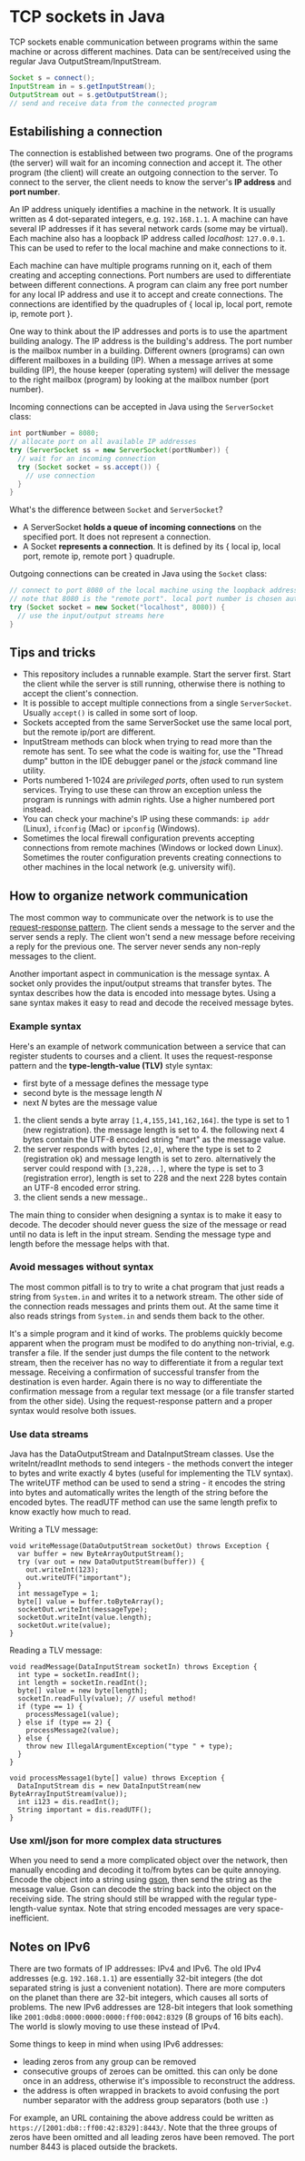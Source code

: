 # TCP sockets in Java

TCP sockets enable communication between programs within the same machine or across different machines.
Data can be sent/received using the regular Java OutputStream/InputStream.

```java
Socket s = connect();
InputStream in = s.getInputStream();
OutputStream out = s.getOutputStream();
// send and receive data from the connected program
```

## Estabilishing a connection

The connection is established between two programs.
One of the programs (the server) will wait for an incoming connection and accept it.
The other program (the client) will create an outgoing connection to the server.
To connect to the server, the client needs to know the server's **IP address** and **port number**.

An IP address uniquely identifies a machine in the network.
It is usually written as 4 dot-separated integers, e.g. `192.168.1.1`.
A machine can have several IP addresses if it has several network cards (some may be virtual).
Each machine also has a loopback IP address called *localhost*: `127.0.0.1`.
This can be used to refer to the local machine and make connections to it.

Each machine can have multiple programs running on it, each of them creating and accepting connections.
Port numbers are used to differentiate between different connections.
A program can claim any free port number for any local IP address and use it to accept and create connections.
The connections are identified by the quadruples of { local ip, local port, remote ip, remote port }.

One way to think about the IP addresses and ports is to use the apartment building analogy.
The IP address is the building's address.
The port number is the mailbox number in a building.
Different owners (programs) can own different mailboxes in a building (IP).
When a message arrives at some building (IP), the house keeper (operating system) will deliver the message to the right mailbox (program) by looking at the mailbox number (port number).

Incoming connections can be accepted in Java using the `ServerSocket` class:
```java
int portNumber = 8080;
// allocate port on all available IP addresses
try (ServerSocket ss = new ServerSocket(portNumber)) {
  // wait for an incoming connection
  try (Socket socket = ss.accept()) {
    // use connection
  }
}
```

What's the difference between `Socket` and `ServerSocket`?
* A ServerSocket **holds a queue of incoming connections** on the specified port.
  It does not represent a connection.
* A Socket **represents a connection**.
  It is defined by its { local ip, local port, remote ip, remote port } quadruple.

Outgoing connections can be created in Java using the `Socket` class:
```java
// connect to port 8080 of the local machine using the loopback address
// note that 8080 is the "remote port". local port number is chosen automatically (randomly)
try (Socket socket = new Socket("localhost", 8080)) {
  // use the input/output streams here
}
```

## Tips and tricks

* This repository includes a runnable example.
  Start the server first.
  Start the client while the server is still running, otherwise there is nothing to accept the client's connection.
* It is possible to accept multiple connections from a single `ServerSocket`.
  Usually `accept()` is called in some sort of loop.
* Sockets accepted from the same ServerSocket use the same local port, but the remote ip/port are different.
* InputStream methods can block when trying to read more than the remote has sent.
  To see what the code is waiting for, use the "Thread dump" button in the IDE debugger panel or the *jstack* command line utility.
* Ports numbered 1-1024 are *privileged ports*, often used to run system services.
  Trying to use these can throw an exception unless the program is runnings with admin rights.
  Use a higher numbered port instead.
* You can check your machine's IP using these commands: `ip addr` (Linux), `ifconfig` (Mac) or `ipconfig` (Windows).
* Sometimes the local firewall configuration prevents accepting connections from remote machines (Windows or locked down Linux).
  Sometimes the router configuration prevents creating connections to other machines in the local network (e.g. university wifi).

## How to organize network communication

The most common way to communicate over the network is to use the [request-response pattern](https://en.wikipedia.org/wiki/Request%E2%80%93response).
The client sends a message to the server and the server sends a reply.
The client won't send a new message before receiving a reply for the previous one.
The server never sends any non-reply messages to the client.

Another important aspect in communication is the message syntax.
A socket only provides the input/output streams that transfer bytes.
The syntax describes how the data is encoded into message bytes.
Using a sane syntax makes it easy to read and decode the received message bytes.

### Example syntax

Here's an example of network communication between a service that can register students to courses and a client.
It uses the request-response pattern and the **type-length-value (TLV)** style syntax:
* first byte of a message defines the message type
* second byte is the message length *N*
* next *N* bytes are the message value

1) the client sends a byte array `[1,4,155,141,162,164]`.
   the type is set to 1 (new registration).
   the message length is set to 4.
   the following next 4 bytes contain the UTF-8 encoded string "mart" as the message value.
2) the server responds with bytes `[2,0]`, where the type is set to 2 (registration ok) and message length is set to zero.
   alternatively the server could respond with `[3,228,..]`, where the type is set to 3 (registration error), length is set to 228 and the next 228 bytes contain an UTF-8 encoded error string.
3) the client sends a new message..

The main thing to consider when designing a syntax is to make it easy to decode.
The decoder should never guess the size of the message or read until no data is left in the input stream.
Sending the message type and length before the message helps with that.

### Avoid messages without syntax

The most common pitfall is to try to write a chat program that just reads a string from `System.in` and writes it to a network stream.
The other side of the connection reads messages and prints them out.
At the same time it also reads strings from `System.in` and sends them back to the other.

It's a simple program and it kind of works.
The problems quickly become apparent when the program must be modifed to do anything non-trivial, e.g. transfer a file.
If the sender just dumps the file content to the network stream, then the receiver has no way to differentiate it from a regular text message.
Receiving a confirmation of successful transfer from the destination is even harder.
Again there is no way to differentiate the confirmation message from a regular text message (or a file transfer started from the other side).
Using the request-response pattern and a proper syntax would resolve both issues.

### Use data streams

Java has the DataOutputStream and DataInputStream classes.
Use the writeInt/readInt methods to send integers - the methods convert the integer to bytes and write exactly 4 bytes (useful for implementing the TLV syntax).
The writeUTF method can be used to send a string - it encodes the string into bytes and automatically writes the length of the string before the encoded bytes.
The readUTF method can use the same length prefix to know exactly how much to read.

Writing a TLV message:
```
void writeMessage(DataOutputStream socketOut) throws Exception {
  var buffer = new ByteArrayOutputStream();
  try (var out = new DataOutputStream(buffer)) {
    out.writeInt(123);
    out.writeUTF("important");
  }
  int messageType = 1;
  byte[] value = buffer.toByteArray();
  socketOut.writeInt(messageType);
  socketOut.writeInt(value.length);
  socketOut.write(value);
}
```

Reading a TLV message:
```
void readMessage(DataInputStream socketIn) throws Exception {
  int type = socketIn.readInt();
  int length = socketIn.readInt();
  byte[] value = new byte[length];
  socketIn.readFully(value); // useful method!
  if (type == 1) {
    processMessage1(value);
  } else if (type == 2) {
    processMessage2(value);
  } else {
    throw new IllegalArgumentException("type " + type);
  }
}

void processMessage1(byte[] value) throws Exception {
  DataInputStream dis = new DataInputStream(new ByteArrayInputStream(value));
  int i123 = dis.readInt();
  String important = dis.readUTF();
}
```

### Use xml/json for more complex data structures

When you need to send a more complicated object over the network, then manually encoding and decoding it to/from bytes can be quite annoying.
Encode the object into a string using [gson](https://github.com/google/gson/blob/master/UserGuide.md#TOC-Object-Examples), then send the string as the message value.
Gson can decode the string back into the object on the receiving side.
The string should still be wrapped with the regular type-length-value syntax.
Note that string encoded messages are very space-inefficient.

## Notes on IPv6

There are two formats of IP addresses: IPv4 and IPv6.
The old IPv4 addresses (e.g. `192.168.1.1`) are essentially 32-bit integers (the dot separated string is just a convenient notation).
There are more computers on the planet than there are 32-bit integers, which causes all sorts of problems.
The new IPv6 addresses are 128-bit integers that look something like `2001:0db8:0000:0000:0000:ff00:0042:8329` (8 groups of 16 bits each).
The world is slowly moving to use these instead of IPv4.

Some things to keep in mind when using IPv6 addresses:
* leading zeros from any group can be removed
* consecutive groups of zeroes can be omitted.
  this can only be done once in an address, otherwise it's impossible to reconstruct the address.
* the address is often wrapped in brackets to avoid confusing the port number separator with the address group separators (both use `:`)

For example, an URL containing the above address could be written as `https://[2001:db8::ff00:42:8329]:8443/`.
Note that the three groups of zeros have been omitted and all leading zeros have been removed.
The port number 8443 is placed outside the brackets.
